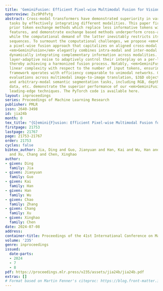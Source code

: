 ```yaml
---
title: 'GeminiFusion: Efficient Pixel-wise Multimodal Fusion for Vision Transformer'
openreview: Zsz9Pdfvtg
abstract: Cross-modal transformers have demonstrated superiority in various vision
  tasks by effectively integrating different modalities. This paper first critiques
  prior token exchange methods which replace less informative tokens with inter-modal
  features, and demonstrate exchange based methods underperform cross-attention mechanisms,
  while the computational demand of the latter inevitably restricts its use with longer
  sequences. To surmount the computational challenges, we propose <em>GeminiFusion</em>,
  a pixel-wise fusion approach that capitalizes on aligned cross-modal representations.
  <em>GeminiFusion</em> elegantly combines intra-modal and inter-modal attentions,
  dynamically integrating complementary information across modalities. We employ a
  layer-adaptive noise to adaptively control their interplay on a per-layer basis,
  thereby achieving a harmonized fusion process. Notably, <em>GeminiFusion</em> maintains
  linear complexity with respect to the number of input tokens, ensuring this multimodal
  framework operates with efficiency comparable to unimodal networks. Comprehensive
  evaluations across multimodal image-to-image translation, $3$D object detection
  and arbitrary-modal semantic segmentation tasks, including RGB, depth, LiDAR, event
  data, etc. demonstrate the superior performance of our <em>GeminiFusion</em> against
  leading-edge techniques. The PyTorch code is available here.
layout: inproceedings
series: Proceedings of Machine Learning Research
publisher: PMLR
issn: 2640-3498
id: jia24b
month: 0
tex_title: "{G}emini{F}usion: Efficient Pixel-wise Multimodal Fusion for Vision Transformer"
firstpage: 21753
lastpage: 21767
page: 21753-21767
order: 21753
cycles: false
bibtex_author: Jia, Ding and Guo, Jianyuan and Han, Kai and Wu, Han and Zhang, Chao
  and Xu, Chang and Chen, Xinghao
author:
- given: Ding
  family: Jia
- given: Jianyuan
  family: Guo
- given: Kai
  family: Han
- given: Han
  family: Wu
- given: Chao
  family: Zhang
- given: Chang
  family: Xu
- given: Xinghao
  family: Chen
date: 2024-07-08
address:
container-title: Proceedings of the 41st International Conference on Machine Learning
volume: '235'
genre: inproceedings
issued:
  date-parts:
  - 2024
  - 7
  - 8
pdf: https://proceedings.mlr.press/v235/assets/jia24b/jia24b.pdf
extras: []
# Format based on Martin Fenner's citeproc: https://blog.front-matter.io/posts/citeproc-yaml-for-bibliographies/
---
```

